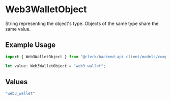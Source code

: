 # Web3WalletObject

String representing the object's type. Objects of the same type share the same value.


## Example Usage

```typescript
import { Web3WalletObject } from "@clerk/backend-api-client/models/components";

let value: Web3WalletObject = "web3_wallet";
```

## Values

```typescript
"web3_wallet"
```